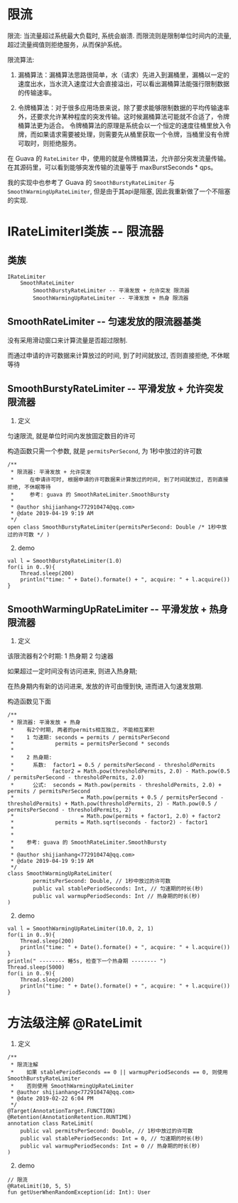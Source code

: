 # 限流

限流: 当流量超过系统最大负载时, 系统会崩溃. 而限流则是限制单位时间内的流量, 超过流量阀值则拒绝服务，从而保护系统。

限流算法:

1. 漏桶算法：漏桶算法思路很简单，水（请求）先进入到漏桶里，漏桶以一定的速度出水，当水流入速度过大会直接溢出，可以看出漏桶算法能强行限制数据的传输速率。

2. 令牌桶算法：对于很多应用场景来说，除了要求能够限制数据的平均传输速率外，还要求允许某种程度的突发传输。这时候漏桶算法可能就不合适了，令牌桶算法更为适合。
令牌桶算法的原理是系统会以一个恒定的速度往桶里放入令牌，而如果请求需要被处理，则需要先从桶里获取一个令牌，当桶里没有令牌可取时，则拒绝服务。

在 Guava 的 `RateLimiter` 中，使用的就是令牌桶算法，允许部分突发流量传输。在其源码里，可以看到能够突发传输的流量等于 maxBurstSeconds * qps。

我的实现中也参考了 Guava 的 `SmoothBurstyRateLimiter` 与 `SmoothWarmingUpRateLimiter`, 但是由于其api是阻塞, 因此我重新做了一个不阻塞的实现.

# IRateLimiterI类族 -- 限流器

## 类族

```
IRateLimiter
    SmoothRateLimiter
        SmoothBurstyRateLimiter -- 平滑发放 + 允许突发 限流器
        SmoothWarmingUpRateLimiter -- 平滑发放 + 热身 限流器
```

## SmoothRateLimiter -- 匀速发放的限流器基类

没有采用滑动窗口来计算流量是否超过限制.

而通过申请的许可数据来计算放过的时间, 到了时间就放过, 否则直接拒绝, 不休眠等待

## SmoothBurstyRateLimiter -- 平滑发放 + 允许突发 限流器

1. 定义

匀速限流, 就是单位时间内发放固定数目的许可

构造函数只需一个参数, 就是 `permitsPerSecond`, 为 1秒中放过的许可数

```
/**
 * 限流器: 平滑发放 + 允许突发
 *     在申请许可时, 根据申请的许可数据来计算放过的时间, 到了时间就放过, 否则直接拒绝, 不休眠等待
 *     参考: guava 的 SmoothRateLimiter.SmoothBursty
 *
 * @author shijianhang<772910474@qq.com>
 * @date 2019-04-19 9:19 AM
 */
open class SmoothBurstyRateLimiter(permitsPerSecond: Double /* 1秒中放过的许可数 */ )
```

2. demo

```
val l = SmoothBurstyRateLimiter(1.0)
for(i in 0..9){
    Thread.sleep(200)
    println("time: " + Date().formate() + ", acquire: " + l.acquire())
}
```

## SmoothWarmingUpRateLimiter -- 平滑发放 + 热身 限流器

1. 定义

该限流器有2个时期: 1 热身期 2 匀速器

如果超过一定时间没有访问进来, 则进入热身期;

在热身期内有新的访问进来, 发放的许可由慢到快, 进而进入匀速发放期.

构造函数见下面

```
/**
 * 限流器: 平滑发放 + 热身
 *    有2个时期, 两者的permits相互独立, 不能相互累积
 *    1 匀速期: seconds = permits / permitsPerSecond
 *             permits = permitsPerSecond * seconds
 *
 *    2 热身期:
 *      系数:  factor1 = 0.5 / permitsPerSecond - thresholdPermits
 *            factor2 = Math.pow(thresholdPermits, 2.0) - Math.pow(0.5 / permitsPerSecond - thresholdPermits, 2.0)
 *      公式:  seconds = Math.pow(permits - thresholdPermits, 2.0) + permits / permitsPerSecond
 *                     = Math.pow(permits + 0.5 / permitsPerSecond - thresholdPermits) + Math.pow(thresholdPermits, 2) - Math.pow(0.5 / permitsPerSecond - thresholdPermits, 2)
 *                     = Math.pow(permits + factor1, 2.0) + factor2
 *             permits = Math.sqrt(seconds - factor2) - factor1
 *
 *
 *    参考: guava 的 SmoothRateLimiter.SmoothBursty
 *
 * @author shijianhang<772910474@qq.com>
 * @date 2019-04-19 9:19 AM
 */
class SmoothWarmingUpRateLimiter(
        permitsPerSecond: Double, // 1秒中放过的许可数
        public val stablePeriodSeconds: Int, // 匀速期的时长(秒)
        public val warmupPeriodSeconds: Int // 热身期的时长(秒)
)
```

2. demo

```
val l = SmoothWarmingUpRateLimiter(10.0, 2, 1)
for(i in 0..9){
    Thread.sleep(200)
    println("time: " + Date().formate() + ", acquire: " + l.acquire())
}
println(" -------- 睡5s, 检查下一个热身期 -------- ")
Thread.sleep(5000)
for(i in 0..9){
    Thread.sleep(200)
    println("time: " + Date().formate() + ", acquire: " + l.acquire())
}
```

# 方法级注解 @RateLimit

1. 定义
```
/**
 * 限流注解
 *    如果 stablePeriodSeconds == 0 || warmupPeriodSeconds == 0, 则使用 SmoothBurstyRateLimiter
 *    否则使用 SmoothWarmingUpRateLimiter
 * @author shijianhang<772910474@qq.com>
 * @date 2019-02-22 6:04 PM
 */
@Target(AnnotationTarget.FUNCTION)
@Retention(AnnotationRetention.RUNTIME)
annotation class RateLimit(
    public val permitsPerSecond: Double, // 1秒中放过的许可数
    public val stablePeriodSeconds: Int = 0, // 匀速期的时长(秒)
    public val warmupPeriodSeconds: Int = 0 // 热身期的时长(秒)
)
```

2. demo

```
// 限流
@RateLimit(10, 5, 5)
fun getUserWhenRandomException(id: Int): User
```